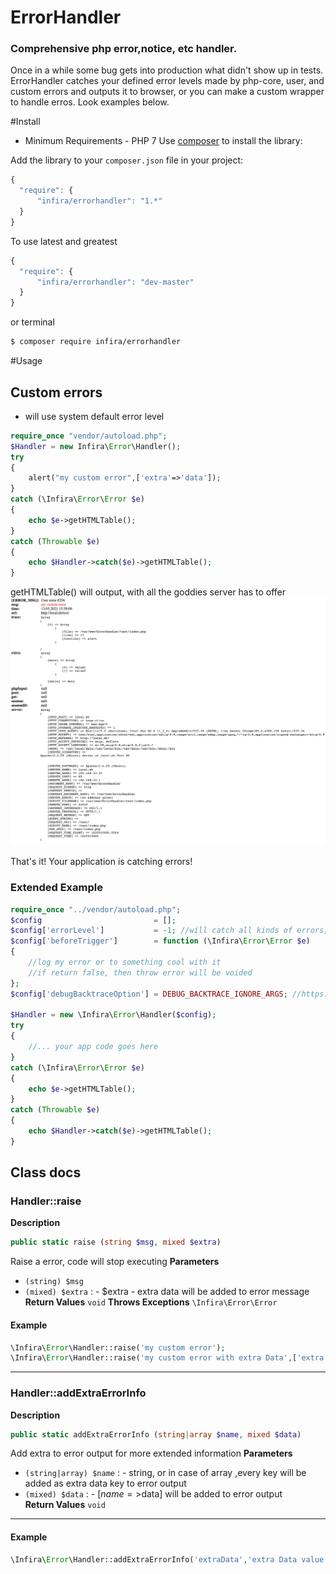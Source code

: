 ErrorHandler
=====================

### Comprehensive php error,notice, etc handler.

Once in a while some bug gets into production what didn't show up in tests.
ErrorHandler catches your defined error levels made by php-core, user, and custom errors and outputs it to browser,
or you can make a custom wrapper to handle erros. Look examples below.


#Install

* Minimum Requirements - PHP 7
Use [composer](http://getcomposer.org) to install the library:

Add the library to your `composer.json` file in your project:

```javascript
{
  "require": {
      "infira/errorhandler": "1.*"
  }
}
```
To use latest and greatest
```javascript
{
  "require": {
      "infira/errorhandler": "dev-master"
  }
}
```
or terminal

```bash
$ composer require infira/errorhandler
```

#Usage

## Custom errors
* will use system default error level
```php
require_once "vendor/autoload.php";
$Handler = new Infira\Error\Handler();
try
{
	alert("my custom error",['extra'=>'data']);
}
catch (\Infira\Error\Error $e)
{
	echo $e->getHTMLTable();
}
catch (Throwable $e)
{
	echo $Handler->catch($e)->getHTMLTable();
}
```
getHTMLTable() will output, with all the goddies server has to offer
![alt text](example.png)

That's it! Your application is catching errors!

### Extended Example
```php
require_once "../vendor/autoload.php";
$config                         = [];
$config['errorLevel']           = -1; //will catch all kinds of errors, look https://www.php.net/manual/en/function.error-reporting.php
$config['beforeTrigger']        = function (\Infira\Error\Error $e)
{
	//log my error or to something cool with it
	//if return false, then throw error will be voided
};
$config['debugBacktraceOption'] = DEBUG_BACKTRACE_IGNORE_ARGS; //https://www.php.net/manual/en/function.debug-backtrace.php

$Handler = new \Infira\Error\Handler($config);
try
{
	//... your app code goes here
}
catch (\Infira\Error\Error $e)
{
	echo $e->getHTMLTable();
}
catch (Throwable $e)
{
	echo $Handler->catch($e)->getHTMLTable();
}
```


Class docs
-------

### Handler::raise  

**Description**

```php
public static raise (string $msg, mixed $extra)
```
Raise a error, code will stop executing 
**Parameters**
* `(string) $msg`
* `(mixed) $extra`
: - $extra - extra data will be added to error message  
**Return Values**
`void`
**Throws Exceptions**
`\Infira\Error\Error`

#### Example
```php
\Infira\Error\Handler::raise('my custom error');
\Infira\Error\Handler::raise('my custom error with extra Data',['extra' => 'data']);
```
<hr />

### Handler::addExtraErrorInfo  

**Description**

```php
public static addExtraErrorInfo (string|array $name, mixed $data)
```
Add extra to error output for more extended information 
**Parameters**
* `(string|array) $name`
: - string, or in case of array ,every key will be added as extra data key to error output  
* `(mixed) $data`
: - [$name=>$data] will be added to error output  
**Return Values**
`void`
<hr />

#### Example
```php
\Infira\Error\Handler::addExtraErrorInfo('extraData','extra Data value');
```